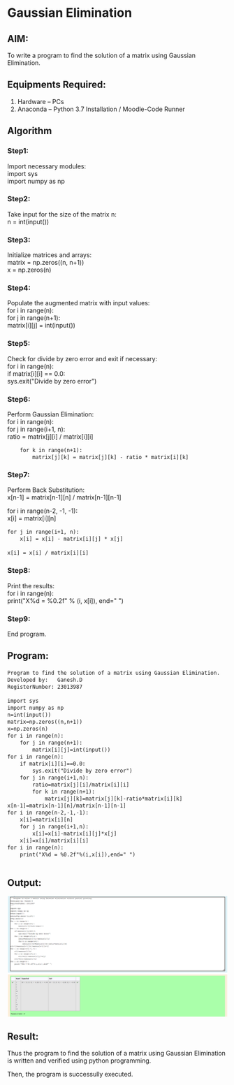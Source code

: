 # Gaussian Elimination

## AIM:
To write a program to find the solution of a matrix using Gaussian Elimination.

## Equipments Required:
1. Hardware – PCs
2. Anaconda – Python 3.7 Installation / Moodle-Code Runner

## Algorithm
### Step1:
Import necessary modules:    
import sys                  
import numpy as np
### Step2:
Take input for the size of the matrix n:        
n = int(input())
### Step3:
Initialize matrices and arrays:     
matrix = np.zeros((n, n+1))     
x = np.zeros(n)
### Step4:
Populate the augmented matrix with input values:                    
for i in range(n):   
    for j in range(n+1):    
        matrix[i][j] = int(input())
### Step5:
Check for divide by zero error and exit if necessary:     
for i in range(n):                       
    if matrix[i][i] == 0.0:           
        sys.exit("Divide by zero error")  
### Step6:
Perform Gaussian Elimination:   
for i in range(n):   
    for j in range(i+1, n):    
        ratio = matrix[j][i] / matrix[i][i]

        for k in range(n+1):
            matrix[j][k] = matrix[j][k] - ratio * matrix[i][k]       
### Step7:       
Perform Back Substitution:       
x[n-1] = matrix[n-1][n] / matrix[n-1][n-1]

for i in range(n-2, -1, -1):   
    x[i] = matrix[i][n]

    for j in range(i+1, n):
        x[i] = x[i] - matrix[i][j] * x[j]

    x[i] = x[i] / matrix[i][i]
### Step8:
Print the results:    
for i in range(n):   
    print("X%d = %0.2f" % (i, x[i]), end=" ")    
### Step9:
End program.    
## Program:
```
Program to find the solution of a matrix using Gaussian Elimination.
Developed by:   Ganesh.D
RegisterNumber: 23013987

import sys
import numpy as np
n=int(input())
matrix=np.zeros((n,n+1))
x=np.zeros(n)
for i in range(n):
    for j in range(n+1):
        matrix[i][j]=int(input())
for i in range(n):
    if matrix[i][i]==0.0:
        sys.exit("Divide by zero error")
    for j in range(i+1,n):
        ratio=matrix[j][i]/matrix[i][i]
        for k in range(n+1):
            matrix[j][k]=matrix[j][k]-ratio*matrix[i][k]
x[n-1]=matrix[n-1][n]/matrix[n-1][n-1]
for i in range(n-2,-1,-1):
    x[i]=matrix[i][n]
    for j in range(i+1,n):
        x[i]=x[i]-matrix[i][j]*x[j]
    x[i]=x[i]/matrix[i][i]
for i in range(n):
    print("X%d = %0.2f"%(i,x[i]),end=" ")
    

```

## Output:
![Alt text](gaussian.png)


## Result:
Thus the program to find the solution of a matrix using Gaussian Elimination is written and verified using python programming.

Then, the program is successully executed.

